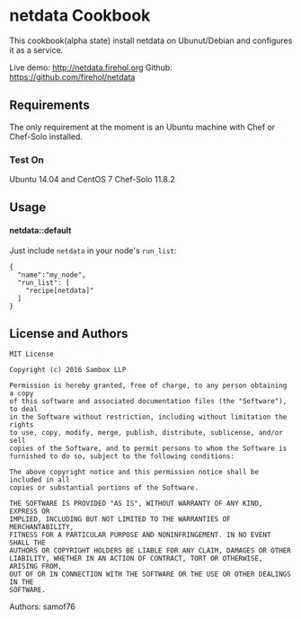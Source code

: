 # netdata Cookbook

This cookbook(alpha state) install netdata on Ubunut/Debian and configures it as a service.

Live demo: http://netdata.firehol.org
Github: https://github.com/firehol/netdata


## Requirements

The only requirement at the moment is an Ubuntu machine with Chef or Chef-Solo installed.

### Test On

Ubuntu 14.04 and CentOS 7
Chef-Solo 11.8.2

## Usage

#### netdata::default

Just include `netdata` in your node's `run_list`:

    {
      "name":"my_node",
      "run_list": [
        "recipe[netdata]"
      ]
    }

## License and Authors

    MIT License

    Copyright (c) 2016 Sambox LLP

    Permission is hereby granted, free of charge, to any person obtaining a copy
    of this software and associated documentation files (the "Software"), to deal
    in the Software without restriction, including without limitation the rights
    to use, copy, modify, merge, publish, distribute, sublicense, and/or sell
    copies of the Software, and to permit persons to whom the Software is
    furnished to do so, subject to the following conditions:

    The above copyright notice and this permission notice shall be included in all
    copies or substantial portions of the Software.

    THE SOFTWARE IS PROVIDED "AS IS", WITHOUT WARRANTY OF ANY KIND, EXPRESS OR
    IMPLIED, INCLUDING BUT NOT LIMITED TO THE WARRANTIES OF MERCHANTABILITY,
    FITNESS FOR A PARTICULAR PURPOSE AND NONINFRINGEMENT. IN NO EVENT SHALL THE
    AUTHORS OR COPYRIGHT HOLDERS BE LIABLE FOR ANY CLAIM, DAMAGES OR OTHER
    LIABILITY, WHETHER IN AN ACTION OF CONTRACT, TORT OR OTHERWISE, ARISING FROM,
    OUT OF OR IN CONNECTION WITH THE SOFTWARE OR THE USE OR OTHER DEALINGS IN THE
    SOFTWARE.

Authors: samof76
